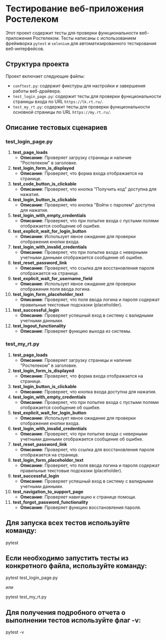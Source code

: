 # Тестирование веб-приложения Ростелеком

Этот проект содержит тесты для проверки функциональности веб-приложения Ростелеком. Тесты написаны с использованием фреймворка `pytest` и `selenium` для автоматизированного тестирования веб-интерфейсов.

## Структура проекта

Проект включает следующие файлы:
- `conftest.py`: содержит фикстуры для настройки и завершения работы веб-драйвера.
- `test_login_page.py`: содержит тесты для проверки функциональности страницы входа по URL `https://lk.rt.ru/`.
- `test_my_rt.py`: содержит тесты для проверки функциональности основной страницы по URL `https://my.rt.ru/`.

## Описание тестовых сценариев

### test_login_page.py

1. **test_page_loads**
    - **Описание**: Проверяет загрузку страницы и наличие "Ростелеком" в заголовке.
2. **test_login_form_is_displayed**
    - **Описание**: Проверяет, что форма входа отображается на странице.
3. **test_code_button_is_clickable**
    - **Описание**: Проверяет, что кнопка "Получить код" доступна для нажатия.
4. **test_login_button_is_clickable**
    - **Описание**: Проверяет, что кнопка "Войти с паролем" доступна для нажатия.
5. **test_login_with_empty_credentials**
    - **Описание**: Проверяет, что при попытке входа с пустыми полями отображается сообщение об ошибке.
6. **test_explicit_wait_for_login_button**
    - **Описание**: Использует явное ожидание для проверки отображения кнопки входа.
7. **test_login_with_invalid_credentials**
    - **Описание**: Проверяет, что при попытке входа с неверными учетными данными отображается сообщение об ошибке.
8. **test_reset_password_link**
    - **Описание**: Проверяет, что ссылка для восстановления пароля отображается на странице.
9. **test_explicit_wait_for_username_field**
    - **Описание**: Использует явное ожидание для проверки отображения поля ввода логина.
10. **test_login_form_placeholder_text**
    - **Описание**: Проверяет, что поля ввода логина и пароля содержат правильные текстовые подсказки (placeholder).
11. **test_successful_login**
    - **Описание**: Проверяет успешный вход в систему с валидными учетными данными.
12. **test_logout_functionality**
    - **Описание**: Проверяет функцию выхода из системы.

### test_my_rt.py

1. **test_page_loads**
    - **Описание**: Проверяет загрузку страницы и наличие "Ростелеком" в заголовке.
2. **test_login_form_is_displayed**
    - **Описание**: Проверяет, что форма входа отображается на странице.
3. **test_login_button_is_clickable**
    - **Описание**: Проверяет, что кнопка входа доступна для нажатия.
4. **test_login_with_empty_credentials**
    - **Описание**: Проверяет, что при попытке входа с пустыми полями отображается сообщение об ошибке.
5. **test_explicit_wait_for_login_button**
    - **Описание**: Использует явное ожидание для проверки отображения кнопки входа.
6. **test_login_with_invalid_credentials**
    - **Описание**: Проверяет, что при попытке входа с неверными учетными данными отображается сообщение об ошибке.
7. **test_reset_password_link**
    - **Описание**: Проверяет, что ссылка для восстановления пароля отображается на странице.
8. **test_login_form_placeholder_text**
    - **Описание**: Проверяет, что поля ввода логина и пароля содержат правильные текстовые подсказки (placeholder).
9. **test_successful_login**
    - **Описание**: Проверяет успешный вход в систему с валидными учетными данными.
10. **test_navigation_to_support_page**
    - **Описание**: Проверяет навигацию к странице помощи.
11. **test_forgot_password_functionality**
    - **Описание**: Проверяет функцию восстановления пароля.

   ## Для запуска всех тестов используйте команду:
pytest

   ## Если необходимо запустить тесты из конкретного файла, используйте команду:
pytest test_login_page.py

_или_

pytest test_my_rt.py

   ## Для получения подробного отчета о выполнении тестов используйте флаг -v:
pytest -v
